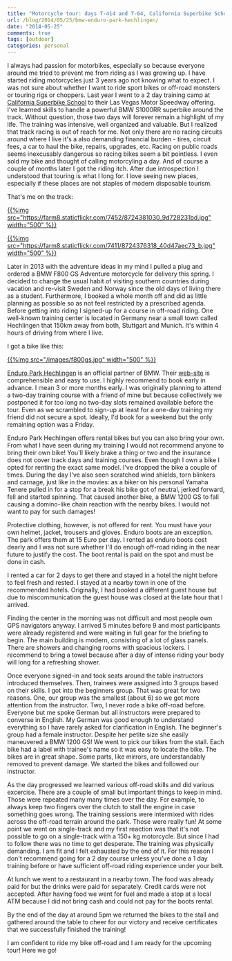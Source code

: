 ```yaml
---
title: "Motorcycle tour: days T-414 and T-64, California Superbike School and BMW Enduro Park Hechlingen"
url: /blog/2014/05/25/bmw-enduro-park-hechlingen/
date: "2014-05-25"
comments: true
tags: [outdoor]
categories: personal
---
```


I always had passion for motorbikes, especially so because everyone around me tried to prevent me from riding as I was growing up. I have started riding motorcycles just 3 years ago not knowing what to expect. I was not sure about whether I want to ride sport bikes or off-road monsters or touring rigs or choppers. Last year I went to a 2 day training camp at [California Superbike School](http://www.superbikeschool.com/curriculum/two-day-camps.php) to their Las Vegas Motor Speedway offering. I've learned skills to handle a powerful BMW S1000RR superbike around the track. Without question, those two days will forever remain a highlight of my life. The training was intensive, well organized and valuable. But I realized that track racing is out of reach for me. Not only there are no racing circuits around where I live it's a also demanding financial burden - tires, circuit fees, a car to haul the bike, repairs, upgrades, etc. Racing on public roads seems inexcusably dangerous so racing bikes seem a bit pointless. I even sold my bike and thought of calling motorcyling a day. And of course a couple of months later I got the riding itch. After due introspection I understood that touring is what I long for. I love seeing new places, especially if these places are not staples of modern disposable tourism.

That's me on the track:

[{{%img src="https://farm8.staticflickr.com/7452/8724381030_9d728231bd.jpg" width="500" %}}](https://www.flickr.com/photos/tentaclephotos/8724381030/in/set-72157633457951920)

[{{%img src="https://farm8.staticflickr.com/7411/8724376318_40d47aec73_b.jpg" width="500" %}}](https://www.flickr.com/photos/tentaclephotos/8724376318/in/set-72157633457951920)

Later in 2013 with the adventure ideas in my mind I pulled a plug and ordered a BMW F800 GS Adventure motorcycle for delivery this spring. I decided to change the usual habit of visiting southern countries during vacation and re-visit Sweden and Norway since the old days of living there as a student. Furthermore, I booked a whole month off and did as little planning as possible so as not feel restricted by a prescribed agenda. Before getting into riding I signed-up for a course in off-road riding. One well-known training center is located in Germany near a small town called Hechlingen that 150km away from both, Stuttgart and Munich. It's within 4 hours of driving from where I live.

I got a bike like this:

[{{%img src="/images/f800gs.jpg" width="500" %}}](/images/f800gs.jpg)

[Enduro Park Hechlingen](https://www.enduropark-hechlingen.de/en/home/) is an official partner of BMW. Their [web-site](https://www.enduropark-hechlingen.de/en/home/) is comprehensible and easy to use. I highly recommend to book early in advance. I mean 3 or more months early. I was originally planning to attend a two-day training course with a friend of mine but because collectively we postponed it for too long no two-day slots remained available before the tour. Even as we scrambled to sign-up at least for a one-day training my friend did not secure a spot. Ideally, I'd book for a weekend but the only remaining option was a Friday.

Enduro Park Hechlingen offers rental bikes but you can also bring your own. From what I have seen during my training I would not recommend anyone to bring their own bike! You'll likely brake a thing or two and the insurance does not cover track days and training courses. Even though I own a bike I opted for renting the exact same model. I've dropped the bike a couple of times. During the day I've also seen scratched wind shields, torn blinkers and carnage, just like in the movies: as a biker on his personal Yamaha Tenere pulled in for a stop for a break his bike got of neutral, jerked forward, fell and started spinning. That caused another bike, a BMW 1200 GS to fall causing a domino-like chain reaction with the nearby bikes. I would not want to pay for such damages!

Protective clothing, however, is not offered for rent. You must have your own helmet, jacket, trousers and gloves. Enduro boots are an exception. The park offers them at 15 Euro per day. I rented as enduro boots cost dearly and I was not sure whether I'll do enough off-road riding in the near future to justify the cost. The boot rental is paid on the spot and must be done in cash.

I rented a car for 2 days to get there and stayed in a hotel the night before to feel fresh and rested. I stayed at a nearby town in one of the recommended hotels. Originally, I had booked a different guest house but due to miscommunication the guest house was closed at the late hour that I arrived.

Finding the center in the morning was not difficult and most people own GPS navigators anyway. I arrived 5 minutes before 9 and most participants were already registered and were waiting in full gear for the briefing to begin. The main building is modern, consisting of a lot of glass panels. There are showers and changing rooms with spacious lockers. I recommend to bring a towel because after a day of intense riding your body will long for a refreshing shower.

Once everyone signed-in and took seats around the table instructors introduced themselves. Then, trainees were assigned into 3 groups based on their skills. I got into the beginners group. That was great for two reasons. One, our group was the smallest (about 6) so we got more attention from the instructor. Two, I never rode a bike off-road before. Everyone but me spoke German but all instructors were prepared to converse in English. My German was good enough to understand everything so I have rarely asked for clarification in English. The beginner's group had a female instructor. Despite her petite size she easily maneuvered a BMW 1200 GS! We went to pick our bikes from the stall. Each bike had a label with trainee's name so it was easy to locate the bike. The bikes are in great shape. Some parts, like mirrors, are understandably removed to prevent damage. We started the bikes and followed our instructor.

As the day progressed we learned various off-road skills and did various excercise. There are a couple of small but important things to keep in mind. Those were repeated many many times over the day. For example, to always keep two fingers over the clutch to stall the engine in case something goes wrong. The training sessions were intermixed with rides across the off-road terrain around the park. Those were really fun! At some point we went on single-track and my first reaction was that it's not possible to go on a single-track with a 150+ kg motorcycle. But since I had to follow there was no time to get desperate. The training was physically demanding. I am fit and I felt exhausted by the end of it. For this reason I don't recommend going for a 2 day course unless you've done a 1 day training before or have sufficient off-road riding experience under your belt.

At lunch we went to a restaurant in a nearby town. The food was already paid for but the drinks were paid for separately. Credit cards were not accepted. After having food we went for fuel and made a stop at a local ATM because I did not bring cash and could not pay for the boots rental.

By the end of the day at around 5pm we returned the bikes to the stall and gathered around the table to cheer for our victory and receive certificates that we successfully finished the training!

I am confident to ride my bike off-road and I am ready for the upcoming tour! Here we go!
